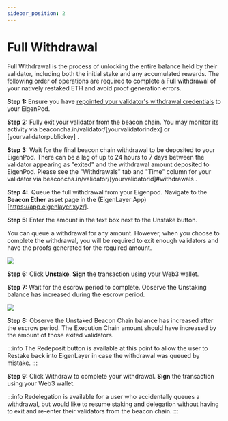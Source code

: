 ```yaml
---
sidebar_position: 2
---
```


# Full Withdrawal

Full Withdrawal is the process of unlocking the entire balance held by their validator, including both the initial stake and any accumulated rewards. The following order of operations are required to complete a Full withdrawal of your natively restaked ETH and avoid proof generation errors.


**Step 1:** Ensure you have [repointed your validator's withdrawal credentials](../create-eigenpod-and-set-withdrawal-credentials/repointing-a-validators-withdrawal-credentials.md) to your EigenPod.

**Step 2:** Fully exit your validator from the beacon chain. You may monitor its activity via beaconcha.in/validator/[yourvalidatorindex] or [yourvalidatorpublickey] .

**Step 3:** Wait for the final beacon chain withdrawal to be deposited to your EigenPod. There can be a lag of up to 24 hours to 7 days between the validator appearing as "exited" and the withdrawal amount deposited to EigenPod. Please see the "Withdrawals" tab and "Time" column for your validator via beaconcha.in/validator/[yourvalidatorid]#withdrawals .

**Step 4:**. Queue the full withdrawal from your Eigenpod. Navigate to the **Beacon Ether** asset page in the (EigenLayer App)[https://app.eigenlayer.xyz/].

**Step 5:** Enter the amount in the text box next to the Unstake button.

You can queue a withdrawal for any amount. However, when you choose to complete the withdrawal, you will be required to exit enough validators and have the proofs generated for the required amount.

![](/img/googleusercontentbackup/Iil3RwJtYPpGzrPFVjgwUvYmHwTdUk2tExBTvAOEN-tTzXa83LXQIwr8F1oTHM561YQMCpHEqVZWggqE75pjAmduoIoHaBqY7HpnKWbkE6k46QQTeBvOfnFZ0KYLJSIUsXyeS0mCtOMZehMRmBxy_Q8.png)

**Step 6:** Click **Unstake**. **Sign** the transaction using your Web3 wallet.

**Step 7:** Wait for the escrow period to complete. Observe the Unstaking balance has increased during the escrow period.

![](/img/googleusercontentbackup/QZvihKxzjPXs4XBWp8xNZdsc8FmLl7VuJ0m5yom_TqgqiFkpROSVSqEr_4XdMWMmhD-ZcTVOjRYxEaTmwpQzIz87dJdgpNs79jDQvw7TKgNxIXr3P1OJCsWeKZoew4I2iG_6Phy5rlej99HvuoKnY-g.png)

**Step 8:** Observe the Unstaked Beacon Chain balance has increased after the escrow period. The Execution Chain amount should have increased by the amount of those exited validators.

:::info
The Redeposit button is available at this point to allow the user to Restake back into EigenLayer in case the withdrawal was queued by mistake.
:::

**Step 9:** Click Withdraw to complete your withdrawal. **Sign** the transaction using your Web3 wallet.

:::info
Redelegation is available for a user who accidentally queues a withdrawal, but would like to resume staking and delegation without having to exit and re-enter their validators from the beacon chain.
:::
